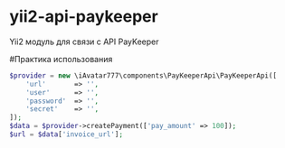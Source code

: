 # yii2-api-paykeeper
Yii2 модуль для связи с API PayKeeper

#Практика использования
```php
$provider = new \iAvatar777\components\PayKeeperApi\PayKeeperApi([
    'url'       => '',
    'user'      => '',
    'password'  => '',
    'secret'    => '',
]);
$data = $provider->createPayment(['pay_amount' => 100]);
$url = $data['invoice_url'];
```
